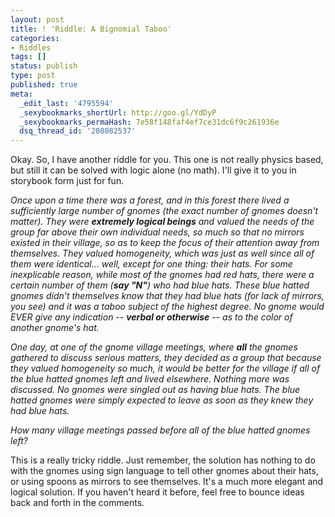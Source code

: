 ```yaml
---
layout: post
title: ! 'Riddle: A Bignomial Taboo'
categories:
- Riddles
tags: []
status: publish
type: post
published: true
meta:
  _edit_last: '4795594'
  _sexybookmarks_shortUrl: http://goo.gl/YdDyP
  _sexybookmarks_permaHash: 7e58f148faf4ef7ce31dc6f9c261936e
  dsq_thread_id: '208082537'
---
```

Okay. So, I have another riddle for you. This one is not really physics based, but still it can be solved with logic alone (no math). I'll give it to you in storybook form just for fun.

<em>Once upon a time there was a forest, and in this forest there lived a sufficiently large number of gnomes (the exact number of gnomes doesn't matter). They were <strong>extremely logical beings</strong> and valued the needs of the group far above their own individual needs, so much so that no mirrors existed in their village, so as to keep the focus of their attention away from themselves. They valued homogeneity, which was just as well since all of them were identical... well, except for one thing: their hats. For some inexplicable reason, while most of the gnomes had red hats, there were a certain number of them (<strong>say "N"</strong>) who had blue hats. These blue hatted gnomes didn't themselves know that they had blue hats (for lack of mirrors, you see) and it was a taboo subject of the highest degree. No gnome would EVER give any indication -- <strong>verbal or otherwise</strong> -- as to the color of another gnome's hat. </em>

<em>One day, at one of the gnome village meetings, where <strong>all</strong> the gnomes gathered to discuss serious matters, they decided as a group that because they valued homogeneity so much, it would be better for the village if all of the blue hatted gnomes left and lived elsewhere. Nothing more was discussed. No gnomes were singled out as having blue hats. The blue hatted gnomes were simply expected to leave as soon as they knew they had blue hats.</em>

<em>How many village meetings passed before all of the blue hatted gnomes left?</em>

This is a really tricky riddle. Just remember, the solution has nothing to do with the gnomes using sign language to tell other gnomes about their hats, or using spoons as mirrors to see themselves. It's a much more elegant and logical solution. If you haven't heard it before, feel free to bounce ideas back and forth in the comments.
